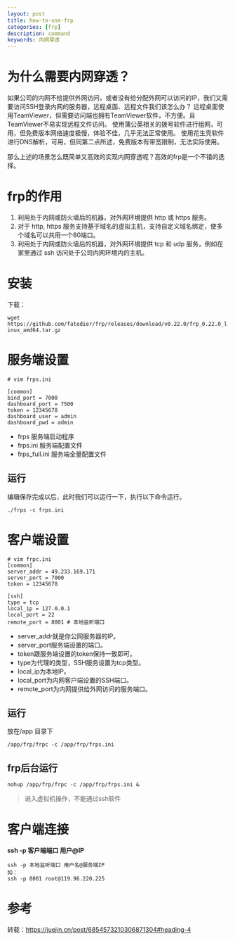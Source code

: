```yaml
---
layout: post
title: how-to-use-frp
categories: [frp]
description: command
keywords: 内网穿透
---
```


# 为什么需要内网穿透？


如果公司的内网不给提供外网访问，或者没有给分配外网可以访问的IP，我们又需要访问SSH登录内网的服务器，远程桌面、远程文件我们该怎么办？
远程桌面使用TeamViewer，但需要访问端也拥有TeamViewer软件，不方便。且TeamViewer不易实现远程文件访问。
使用蒲公英相关的拨号软件进行组网，可用，但免费版本网络速度极慢，体验不佳，几乎无法正常使用。
使用花生壳软件进行DNS解析，可用，但同第二点所述，免费版本有带宽限制，无法实际使用。

那么上述的场景怎么既简单又高效的实现内网穿透呢？高效的frp是一个不错的选择。



# frp的作用

1. 利用处于内网或防火墙后的机器，对外网环境提供 http 或 https 服务。
3. 对于 http, https 服务支持基于域名的虚拟主机，支持自定义域名绑定，使多个域名可以共用一个80端口。
2. 利用处于内网或防火墙后的机器，对外网环境提供 tcp 和 udp 服务，例如在家里通过 ssh 访问处于公司内网环境内的主机。

# 安装

下载：

`wget https://github.com/fatedier/frp/releases/download/v0.22.0/frp_0.22.0_linux_amd64.tar.gz`


# 服务端设置

```
# vim frps.ini

[common]
bind_port = 7000
dashboard_port = 7500
token = 12345678
dashboard_user = admin
dashboard_pwd = admin
```

- frps 服务端启动程序
- frps.ini 服务端配置文件
- frps_full.ini 服务端全量配置文件


## 运行

编辑保存完成以后，此时我们可以运行一下，执行以下命令运行。

```
./frps -c frps.ini

```


# 客户端设置


```
# vim frpc.ini
[common]
server_addr = 49.233.169.171
server_port = 7000
token = 12345678

[ssh]
type = tcp
local_ip = 127.0.0.1
local_port = 22
remote_port = 8001 # 本地监听端口

```
- server_addr就是你公网服务器的IP。
- server_port服务端设置的端口。
- token跟服务端设置的token保持一致即可。
- type为代理的类型，SSH服务设置为tcp类型。
- local_ip为本地IP。
- local_port为内网客户端设置的SSH端口。
- remote_port为内网提供给外网访问的服务端口。

## 运行

放在/app 目录下

```
/app/frp/frpc -c /app/frp/frps.ini
```

## frp后台运行
`nohup /app/frp/frpc -c /app/frp/frps.ini &`

> 进入虚拟机操作，不能通过ssh软件

# 客户端连接

**ssh -p 客户端端口 用户@IP**

```
ssh -p 本地监听端口 用户名@服务端IP
如：
ssh -p 8001 root@119.96.220.225
```


# 参考
转载：https://juejin.cn/post/6854573210306871304#heading-4